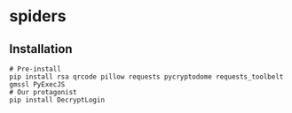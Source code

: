 # spiders

## Installation

``` shell
# Pre-install
pip install rsa qrcode pillow requests pycryptodome requests_toolbelt gmssl PyExecJS
# Our protagonist
pip install DecryptLogin
```